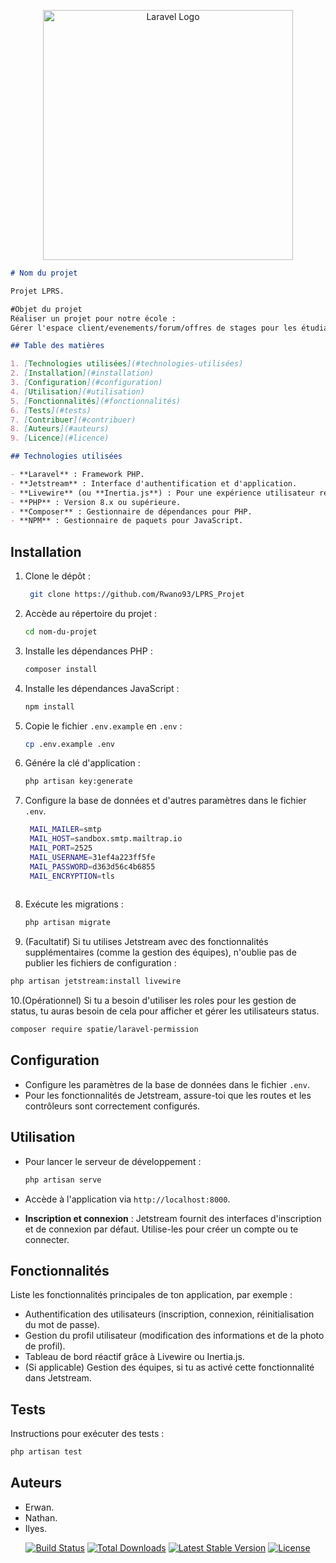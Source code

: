<p align="center"><a href="https://laravel.com" target="_blank"><img src="https://raw.githubusercontent.com/laravel/art/master/logo-lockup/5%20SVG/2%20CMYK/1%20Full%20Color/laravel-logolockup-cmyk-red.svg" width="400" alt="Laravel Logo"></a></p>


```markdown
# Nom du projet

Projet LPRS.

#Objet du projet
Réaliser un projet pour notre école :
Gérer l'espace client/evenements/forum/offres de stages pour les étudiants etc...

## Table des matières

1. [Technologies utilisées](#technologies-utilisées)
2. [Installation](#installation)
3. [Configuration](#configuration)
4. [Utilisation](#utilisation)
5. [Fonctionnalités](#fonctionnalités)
6. [Tests](#tests)
7. [Contribuer](#contribuer)
8. [Auteurs](#auteurs)
9. [Licence](#licence)

## Technologies utilisées

- **Laravel** : Framework PHP.
- **Jetstream** : Interface d'authentification et d'application.
- **Livewire** (ou **Inertia.js**) : Pour une expérience utilisateur réactive.
- **PHP** : Version 8.x ou supérieure.
- **Composer** : Gestionnaire de dépendances pour PHP.
- **NPM** : Gestionnaire de paquets pour JavaScript.
```
## Installation

1. Clone le dépôt :

   ```bash
    git clone https://github.com/Rwano93/LPRS_Projet
   ```

2. Accède au répertoire du projet :

   ```bash
   cd nom-du-projet
   ```

3. Installe les dépendances PHP :

   ```bash
   composer install
   ```

4. Installe les dépendances JavaScript :

   ```bash
   npm install
   ```

5. Copie le fichier `.env.example` en `.env` :

   ```bash
   cp .env.example .env
   ```

6. Génére la clé d'application :

   ```bash
   php artisan key:generate
   ```

7. Configure la base de données et d'autres paramètres dans le fichier `.env`.
   ```bash
    MAIL_MAILER=smtp
    MAIL_HOST=sandbox.smtp.mailtrap.io
    MAIL_PORT=2525
    MAIL_USERNAME=31ef4a223ff5fe
    MAIL_PASSWORD=d363d56c4b6855
    MAIL_ENCRYPTION=tls
    
    ```
9. Exécute les migrations :

   ```bash
   php artisan migrate
   ```

10. (Facultatif) Si tu utilises Jetstream avec des fonctionnalités supplémentaires (comme la gestion des équipes), n'oublie pas de publier les fichiers de configuration :

   ```bash
   php artisan jetstream:install livewire
   ```

10.(Opérationnel) Si tu a besoin d'utiliser les roles pour les gestion de status, tu auras besoin de cela pour afficher et gérer les utilisateurs status. 
 ```bash
 composer require spatie/laravel-permission
 ```
## Configuration

- Configure les paramètres de la base de données dans le fichier `.env`.
- Pour les fonctionnalités de Jetstream, assure-toi que les routes et les contrôleurs sont correctement configurés.

## Utilisation


- Pour lancer le serveur de développement :

  ```bash
  php artisan serve
  ```

- Accède à l'application via `http://localhost:8000`.

- **Inscription et connexion** : Jetstream fournit des interfaces d'inscription et de connexion par défaut. Utilise-les pour créer un compte ou te connecter.

## Fonctionnalités

Liste les fonctionnalités principales de ton application, par exemple :

- Authentification des utilisateurs (inscription, connexion, réinitialisation du mot de passe).
- Gestion du profil utilisateur (modification des informations et de la photo de profil).
- Tableau de bord réactif grâce à Livewire ou Inertia.js.
- (Si applicable) Gestion des équipes, si tu as activé cette fonctionnalité dans Jetstream.

## Tests

Instructions pour exécuter des tests :

```bash
php artisan test
```


## Auteurs

- Erwan.
- Nathan.
- Ilyes.


<p align="center">
<a href="https://github.com/laravel/framework/actions"><img src="https://github.com/laravel/framework/workflows/tests/badge.svg" alt="Build Status"></a>
<a href="https://packagist.org/packages/laravel/framework"><img src="https://img.shields.io/packagist/dt/laravel/framework" alt="Total Downloads"></a>
<a href="https://packagist.org/packages/laravel/framework"><img src="https://img.shields.io/packagist/v/laravel/framework" alt="Latest Stable Version"></a>
<a href="https://packagist.org/packages/laravel/framework"><img src="https://img.shields.io/packagist/l/laravel/framework" alt="License"></a>
</p>


